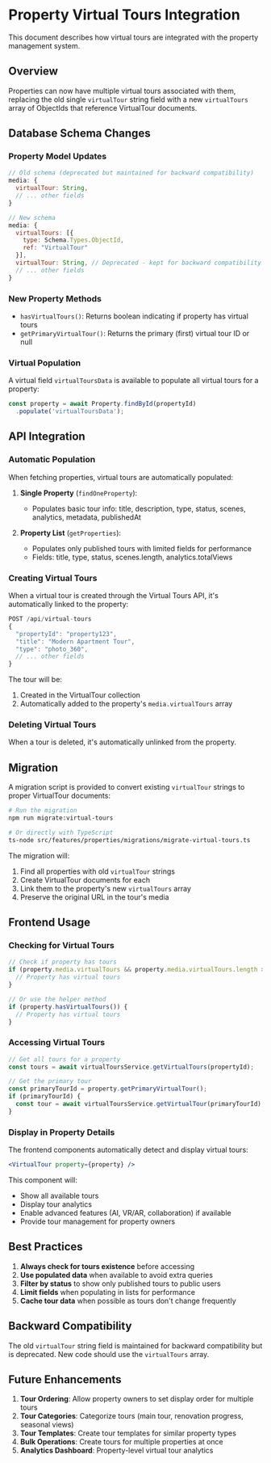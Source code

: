 # Property Virtual Tours Integration

This document describes how virtual tours are integrated with the property management system.

## Overview

Properties can now have multiple virtual tours associated with them, replacing the old single `virtualTour` string field with a new `virtualTours` array of ObjectIds that reference VirtualTour documents.

## Database Schema Changes

### Property Model Updates

```javascript
// Old schema (deprecated but maintained for backward compatibility)
media: {
  virtualTour: String,
  // ... other fields
}

// New schema
media: {
  virtualTours: [{
    type: Schema.Types.ObjectId,
    ref: "VirtualTour"
  }],
  virtualTour: String, // Deprecated - kept for backward compatibility
  // ... other fields
}
```

### New Property Methods

- `hasVirtualTours()`: Returns boolean indicating if property has virtual tours
- `getPrimaryVirtualTour()`: Returns the primary (first) virtual tour ID or null

### Virtual Population

A virtual field `virtualToursData` is available to populate all virtual tours for a property:

```javascript
const property = await Property.findById(propertyId)
  .populate('virtualToursData');
```

## API Integration

### Automatic Population

When fetching properties, virtual tours are automatically populated:

1. **Single Property** (`findOneProperty`):
   - Populates basic tour info: title, description, type, status, scenes, analytics, metadata, publishedAt

2. **Property List** (`getProperties`):
   - Populates only published tours with limited fields for performance
   - Fields: title, type, status, scenes.length, analytics.totalViews

### Creating Virtual Tours

When a virtual tour is created through the Virtual Tours API, it's automatically linked to the property:

```javascript
POST /api/virtual-tours
{
  "propertyId": "property123",
  "title": "Modern Apartment Tour",
  "type": "photo_360",
  // ... other fields
}
```

The tour will be:
1. Created in the VirtualTour collection
2. Automatically added to the property's `media.virtualTours` array

### Deleting Virtual Tours

When a tour is deleted, it's automatically unlinked from the property.

## Migration

A migration script is provided to convert existing `virtualTour` strings to proper VirtualTour documents:

```bash
# Run the migration
npm run migrate:virtual-tours

# Or directly with TypeScript
ts-node src/features/properties/migrations/migrate-virtual-tours.ts
```

The migration will:
1. Find all properties with old `virtualTour` strings
2. Create VirtualTour documents for each
3. Link them to the property's new `virtualTours` array
4. Preserve the original URL in the tour's media

## Frontend Usage

### Checking for Virtual Tours

```javascript
// Check if property has tours
if (property.media.virtualTours && property.media.virtualTours.length > 0) {
  // Property has virtual tours
}

// Or use the helper method
if (property.hasVirtualTours()) {
  // Property has virtual tours
}
```

### Accessing Virtual Tours

```javascript
// Get all tours for a property
const tours = await virtualToursService.getVirtualTours(propertyId);

// Get the primary tour
const primaryTourId = property.getPrimaryVirtualTour();
if (primaryTourId) {
  const tour = await virtualToursService.getVirtualTour(primaryTourId);
}
```

### Display in Property Details

The frontend components automatically detect and display virtual tours:

```jsx
<VirtualTour property={property} />
```

This component will:
- Show all available tours
- Display tour analytics
- Enable advanced features (AI, VR/AR, collaboration) if available
- Provide tour management for property owners

## Best Practices

1. **Always check for tours existence** before accessing
2. **Use populated data** when available to avoid extra queries
3. **Filter by status** to show only published tours to public users
4. **Limit fields** when populating in lists for performance
5. **Cache tour data** when possible as tours don't change frequently

## Backward Compatibility

The old `virtualTour` string field is maintained for backward compatibility but is deprecated. New code should use the `virtualTours` array.

## Future Enhancements

1. **Tour Ordering**: Allow property owners to set display order for multiple tours
2. **Tour Categories**: Categorize tours (main tour, renovation progress, seasonal views)
3. **Tour Templates**: Create tour templates for similar property types
4. **Bulk Operations**: Create tours for multiple properties at once
5. **Analytics Dashboard**: Property-level virtual tour analytics